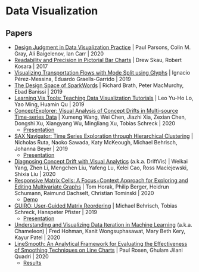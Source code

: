 # Data Visualization

## Papers

- [Design Judgment in Data Visualization Practice](https://arxiv.org/abs/2009.02628) | Paul Parsons, Colin M. Gray, Ali Baigelenov, Ian Carr | 2020
- [Readability and Precision in Pictorial Bar Charts](https://kosara.net/publications/Skau-EuroVis-2017.html) | Drew Skau, Robert Kosara | 2017
- [Visualizing Transportation Flows with Mode Split using Glyphs](https://diglib.eg.org/handle/10.2312/evs20191165) | Ignacio Pérez-Messina, Eduardo Graells-Garrido | 2019
- [The Design Space of SparkWords](https://diglib.eg.org/handle/10.2312/evs20191182) | Richard Brath, Peter MacMurchy, Ebad Banissi | 2019
- [Learning Vis Tools: Teaching Data Visualization Tutorials](https://arxiv.org/abs/1907.08796) | Leo Yu-Ho Lo, Yao Ming, Huamin Qu | 2019
- [ConceptExplorer: Visual Analysis of Concept Drifts in Multi-source Time-series Data](https://arxiv.org/abs/2007.15272) | Xumeng Wang, Wei Chen, Jiazhi Xia, Zexian Chen, Dongshi Xu, Xiangyang Wu, Mingliang Xu, Tobias Schreck | 2020
  - [Presentation](https://youtu.be/BtxxhKdO6Ms?t=5839)
- [SAX Navigator: Time Series Exploration through Hierarchical Clustering](https://vcg.seas.harvard.edu/publications/saxnavigator) | Nicholas Ruta, Naoko Sawada, Katy McKeough, Michael Behrisch, Johanna Beyer | 2019
  - [Presentation](https://youtu.be/tgbefUOYWUY)
- [Diagnosing Concept Drift with Visual Analytics](https://arxiv.org/abs/2007.14372) (a.k.a. DriftVis) | Weikai Yang, Zhen Li, Mengchen Liu, Yafeng Lu, Kelei Cao, Ross Maciejewski, Shixia Liu | 2020
- [Responsive Matrix Cells: A Focus+Context Approach for Exploring and Editing Multivariate Graphs](https://arxiv.org/abs/2009.03385) | Tom Horak, Philip Berger, Heidrun Schumann, Raimund Dachselt, Christian Tominski | 2020
  - [Demo](https://vcg.informatik.uni-rostock.de/~ct/software/RMC/)
- [GUIRO: User-Guided Matrix Reordering](https://vcg.seas.harvard.edu/publications/guiro-user-guided-matrix-reordering) | Michael Behrisch, Tobias Schreck, Hanspeter Pfister | 2019
  - [Presentation](https://youtu.be/kJ74LK4jvLM)
- [Understanding and Visualizing Data Iteration in Machine Learning](https://fredhohman.com/papers/chameleon) (a.k.a. Chameleon) | Fred Hohman, Kanit Wongsuphasawat, Mary Beth Kery, Kayur Patel | 2020
- [LineSmooth: An Analytical Framework for Evaluating the Effectiveness of Smoothing Techniques on Line Charts](https://arxiv.org/abs/2007.13882) | Paul Rosen, Ghulam Jilani Quadri | 2020
  - [Results](https://usfdatavisualization.github.io/LineSmoothDemo/)
